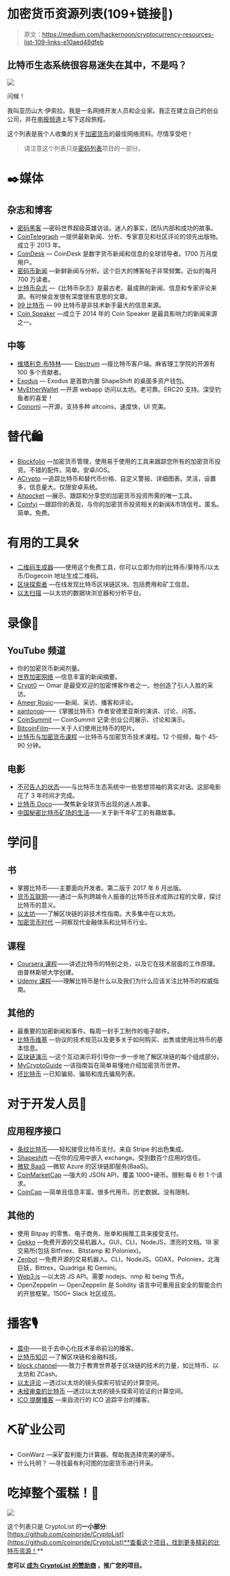 # 加密货币资源列表(109+链接🔗)

> 原文：<https://medium.com/hackernoon/cryptocurrency-resources-list-109-links-e10aed48dfeb>

## 比特币生态系统很容易迷失在其中，不是吗？

![](img/76c25e89314b8b7c55898ee2ee9aceb9.png)

问候！

我叫亚历山大·伊索拉。我是一名网络开发人员和企业家。我正在建立自己的创业公司，并在[电报频道](https://t.me/serene_startup)上写下这段旅程。

这个列表是我个人收集的关于[加密货币](https://hackernoon.com/tagged/cryptocurrency)的最佳网络资料。尽情享受吧！

> 请注意这个列表只是[密码列表](https://github.com/coinpride/CryptoList)项目的一部分。

# ✒️媒体

## 杂志和博客

*   [密码黑客](https://cryptohackers.party/) —密码世界超级英雄访谈。迷人的事实，团队内部和成功的故事。
*   [CoinTelegraph](https://cointelegraph.com/) —提供最新新闻、分析、专家意见和社区评论的领先出版物。成立于 2013 年。
*   [CoinDesk](https://www.coindesk.com/) — CoinDesk 是数字货币新闻和信息的全球领导者。1700 万月度用户。
*   [密码币新闻](http://www.cryptocoinsnews.com/) —新鲜新闻与分析。这个巨大的博客帖子非常频繁。近似的每月 700 万读者。
*   [比特币杂志](https://bitcoinmagazine.com/) —《比特币杂志》是最古老、最成熟的新闻、信息和专家评论来源。有时候会发很有深度很有意思的文章。
*   [99 比特币](https://99bitcoins.com/) — 99 比特币是非技术新手最大的信息来源。
*   [Coin Speaker](https://www.coinspeaker.com/) —成立于 2014 年的 Coin Speaker 是最具影响力的新闻来源之一。

## 中等

*   [维塔利克·布特林](/@VitalikButerin)—— [Electrum](https://medium.com/u/587a00dbce51#home) —瘦比特币客户端。麻省理工学院的开源有 100 多个贡献者。
*   [Exodus](https://www.exodus.io/) — Exodus 是首款内置 ShapeShift 的桌面多资产钱包。
*   [MyEtherWallet](https://www.myetherwallet.com/) —开源 webapp 访问以太坊。老可靠。ERC20 支持。深受钓鱼者的喜爱！
*   [Coinomi](https://coinomi.com/) —开源，支持多种 altcoins，速度快，UI 完美。

# 替代🛍

*   [Blockfolio](https://www.blockfolio.com/) —加密货币管理，使用易于使用的工具来跟踪您所有的加密货币投资。不错的配件。简单。安卓/iOS。
*   [ACrypto](https://dworks.in/acrypto) —追踪比特币和替代币价格、自定义警报、详细图表。灵活，设置多，信息量大。仅限安卓系统。
*   [Altpocket](http://www.altpocket.io/) —展示、跟踪和分享您的加密货币投资所需的唯一工具。
*   [Coinfyi](https://coin.fyi/) —跟踪你的表现，与你的加密货币投资相关的新闻&市场信号。匿名。简单。免费。

# 有用的工具🛠

*   [二维码生成器](https://bitcoinqrcodegenerator.win/)——使用这个免费工具，你可以立即为你的比特币/莱特币/以太币/Dogecoin 地址生成二维码。
*   [区块探索者](https://tradeblock.com/bitcoin/) —在线发现比特币区块链区块。包括费用和矿工信息。
*   [以太扫描](https://etherscan.io/) —以太坊的数据块浏览器和分析平台。

# 录像🎥

## YouTube 频道

*   你的加密货币新闻剂量。
*   [世界加密网络](https://www.youtube.com/user/WorldCryptoNetwork) —信息丰富的新闻摘要。
*   [Crypt0](https://www.youtube.com/user/obham001) — Omar 是最受欢迎的加密博客作者之一。他创造了引人入胜的采访。
*   [Ameer Rosic](https://www.youtube.com/user/AmeerRosic)——新闻、采访、播客和评论。
*   [aantonop](https://www.youtube.com/user/aantonop/featured)——《掌握比特币》作者安德里亚斯的演讲、讨论、问答。
*   [CoinSummit](https://www.youtube.com/channel/UCr4QRCZDXrCecaV2w4nuLeQ/) — CoinSummit 记录:创业公司展示、讨论和演示。
*   [BitcoinFilm](https://www.youtube.com/channel/UC42Y8ajCzQ_rjS_wVTamglQ)——关于人们使用比特币的短片。
*   [比特币与加密货币课程](https://www.youtube.com/channel/UCNcSSleedtfyDuhBvOQzFzQ/videos) —比特币与加密货币技术课程。12 个视频，每个 45-90 分钟。

## 电影

*   [不可告人的状态](http://www.iamsatoshi.com/)——与比特币生态系统中一些思想领袖的真实对话。这部电影花了 3 年时间才完成。
*   [比特币 Doco](https://vimeo.com/112223859)——聚焦新全球货币出现的迷人故事。
*   [中国秘密比特币矿场的生活](https://www.youtube.com/watch?v=K8kua5B5K3I)——关于新千年矿工的有趣故事。

# 学问📝

## 书

*   掌握比特币——主要面向开发者。第二版于 2017 年 6 月出版。
*   [货币互联网](https://www.amazon.com/Internet-Money-Andreas-M-Antonopoulos/dp/1537000454)——通过一系列跨越令人振奋的比特币技术成熟过程的文章，探讨比特币的意义。
*   [以太坊](https://www.amazon.com/Ethereum-Blockchains-Decentralized-Autonomous-Organizations/dp/1523930470)——了解区块链的非技术性指南。大多集中在以太坊。
*   [加密货币时代](https://www.amazon.com/Age-Cryptocurrency-Blockchain-Challenging-Economic/dp/1250081556) —洞察现代金融体系和比特币行业。

## 课程

*   [Coursera 课程](https://www.coursera.org/learn/cryptocurrency)——讲述比特币的特别之处，以及它在技术层面的工作原理。由普林斯顿大学创建。
*   [Udemy 课程](https://www.udemy.com/bitcoin-or-how-i-learned-to-stop-worrying-and-love-crypto)——理解比特币是什么以及我们为什么应该关注比特币的权威指南。

## 其他的

*   最重要的加密新闻和事件。每周一封手工制作的电子邮件。
*   [比特币维基](https://en.bitcoin.it/wiki/Main_Page) —协议的技术规范以及更多关于如何购买、出售或使用比特币的基本信息。
*   [区块链演示](http://blockchaindemo.io/) —这个互动演示将引导你一步一步地了解区块链的每个组成部分。
*   [MyCryptoGuide](https://mycrypto.guide/) —该指南旨在简单易懂地介绍加密货币世界。
*   [坏比特币](http://www.badbitcoin.org/) —已知骗局、骗局和庞氏骗局列表。

# 对于开发人员🤖

## 应用程序接口

*   [条纹比特币](https://stripe.com/bitcoin/)——轻松接受比特币支付。来自 Stripe 的出色集成。
*   [Shapeshift](https://info.shapeshift.io/api) —在你的应用中嵌入 exchange。受到数百个应用的信任。
*   [微软 BaaS](https://azure.microsoft.com/en-in/solutions/blockchain/) —微软 Azure 的区块链即服务(BaaS)。
*   [CoinMarketCap](https://coinmarketcap.com/api/) —强大的 JSON API，覆盖 1000+硬币。限制:每 6 秒 1 个请求。
*   [CoinCap](https://github.com/CoinCapDev/CoinCap.io) —简单且信息丰富。很多代用币。历史数据。没有限制。

## 其他的

*   使用 Bitpay 的零售、电子商务、账单和捐赠工具来接受支付。
*   [Gekko](https://github.com/askmike/gekko) —免费开源的交易机器人。GUI，CLI，NodeJS，漂亮的文档。18 家交易所(包括 Bitfinex、Bitstamp 和 Poloniex)。
*   [Zenbot](https://github.com/carlos8f/zenbot) —免费开源的交易机器人。CLI，NodeJS。GDAX，Poloniex，北海巨妖，Bittrex，Quadriga 和 Gemini。
*   [Web3.js](https://github.com/ethereum/web3.js) —以太坊 JS API。需要 nodejs、nmp 和 being 节点。
*   OpenZeppelin — OpenZeppelin 是 Solidity 语言中可重用且安全的智能合约的开放框架。1500+ Slack 社区成员。

# 播客🎙

*   [震中](https://epicenter.tv/)——处于去中心化技术革命前沿的播客。
*   [比特币知识](http://www.bitcoin.kn/) —了解区块链和金融科技。
*   [block channel](https://soundcloud.com/blockchannelshow)——致力于教育世界基于区块链的技术的力量，如比特币、以太坊和 ZCash。
*   [以太评论](https://etherreview.info/tagged/podcast) —透过以太坊的镜头探索可验证的计算空间。
*   [未经审查的比特币](https://etherreview.info/tagged/podcast) —透过以太坊的镜头探索可验证的计算空间。
*   [ICO 提醒播客](https://www.icoalert.com/podcast) —来自流行的 ICO 追踪平台的播客。

# ⛏矿业公司

*   CoinWarz —采矿盈利能力计算器。帮助我选择完美的硬币。
*   什么托明？ —寻找最有利可图的加密货币进行开采。

# 吃掉整个蛋糕！🎂

![](img/d4a9403aa0e99ed1830ff1078dd709b9.png)

这个列表只是 CryptoList 的**一小部分**:[https://github.com/coinpride/CryptoList](https://github.com/coinpride/CryptoList)**查看这个项目，找到更多精彩的比特币资源！**

**您可以 [**成为 CryptoList 的赞助商**](https://opencollective.com/cryptolist) ，推广您的项目。**